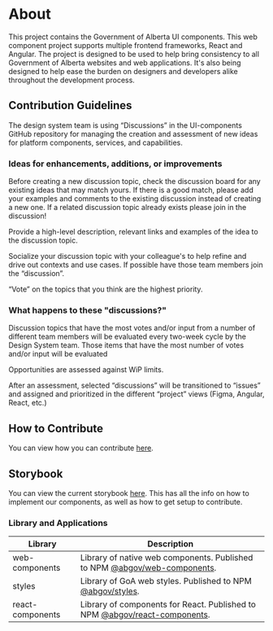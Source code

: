 # About

This project contains the Government of Alberta UI components. This web component project supports multiple frontend frameworks, React and Angular. The project is designed to be used to help bring consistency to all Government of Alberta websites and web applications. It's also being designed to help ease the burden on designers and developers alike throughout the development process.

## Contribution Guidelines

The design system team is using “Discussions” in the UI-components GitHub repository for managing the creation and assessment of new ideas for platform components, services, and capabilities.

### Ideas for enhancements, additions, or improvements

Before creating a new discussion topic, check the discussion board for any existing ideas that may match yours. If there is a good match, please add your examples and comments to the existing discussion instead of creating a new one. If a related discussion topic already exists please join in the discussion!

Provide a high-level description, relevant links and examples of the idea to the discussion topic.

Socialize your discussion topic with your colleague's to help refine and drive out contexts and use cases. If possible have those team members join the “discussion”.

“Vote” on the topics that you think are the highest priority.

### What happens to these "discussions?"

Discussion topics that have the most votes and/or input from a number of different team members will be evaluated every two-week cycle by the Design System team. Those items that have the most number of votes and/or input will be evaluated

Opportunities are assessed against WiP limits.

After an assessment, selected “discussions” will be transitioned to “issues” and assigned and prioritized in the different “project” views (Figma, Angular, React, etc.)

## How to Contribute

You can view how you can contribute [here](contributing.md).

## Storybook

You can view the current storybook [here](https://ui-components-ui-components-dev.os99.gov.ab.ca/?path=/docs/overview--page). This has all the info on how to implement our components, as well as how to get setup to contribute.

### Library and Applications

| Library          | Description                                                                                                                         |
| ---------------- | ----------------------------------------------------------------------------------------------------------------------------------- |
| web-components   | Library of native web components. Published to NPM [@abgov/web-components](https://www.npmjs.com/package/@abgov/web-components).    |
| styles           | Library of GoA web styles. Published to NPM [@abgov/styles](https://www.npmjs.com/package/@abgov/styles).                           |
| react-components | Library of components for React. Published to NPM [@abgov/react-components](https://www.npmjs.com/package/@abgov/react-components). |
